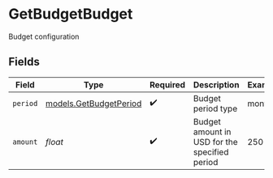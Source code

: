 # GetBudgetBudget

Budget configuration


## Fields

| Field                                                  | Type                                                   | Required                                               | Description                                            | Example                                                |
| ------------------------------------------------------ | ------------------------------------------------------ | ------------------------------------------------------ | ------------------------------------------------------ | ------------------------------------------------------ |
| `period`                                               | [models.GetBudgetPeriod](../models/getbudgetperiod.md) | :heavy_check_mark:                                     | Budget period type                                     | monthly                                                |
| `amount`                                               | *float*                                                | :heavy_check_mark:                                     | Budget amount in USD for the specified period          | 250                                                    |